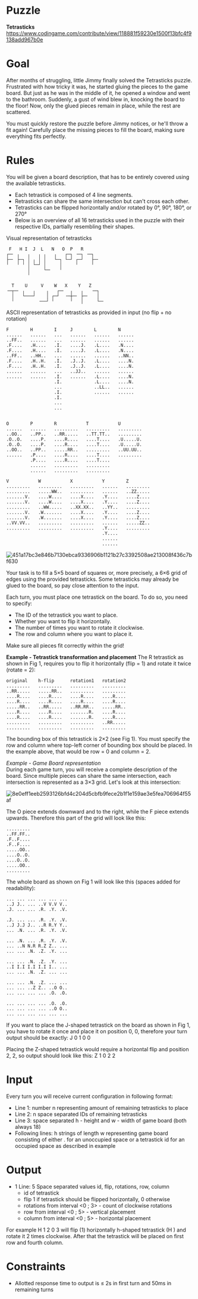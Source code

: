 # Puzzle
**Tetrasticks** https://www.codingame.com/contribute/view/118881f59230e1500f13bfc4f9138add967b0e

# Goal
After months of struggling, little Jimmy finally solved the Tetrasticks puzzle. Frustrated with how tricky it was, he started gluing the pieces to the game board. But just as he was in the middle of it, he opened a window and went to the bathroom. Suddenly, a gust of wind blew in, knocking the board to the floor! Now, only the glued pieces remain in place, while the rest are scattered.

You must quickly restore the puzzle before Jimmy notices, or he'll throw a fit again! Carefully place the missing pieces to fill the board, making sure everything fits perfectly.

# Rules
You will be given a board description, that has to be entirely covered using the available tetrasticks.  

* Each tetrastick is composed of 4 line segments.
* Retrasticks can share the same intersection but can't cross each other.
* Tetrasticks can be flipped horizontally and/or rotated by 0°, 90°, 180°, or 270°
* Below is an overview of all 16 tetrasticks used in the puzzle with their respective IDs, partially resembling their shapes.

Visual representation of tetrasticks
```
 F   H I  J  L   N   O  P   R
┌─╴ ╷   ╷   ╷ ╷   ╷   ┌─┐ ╶─┐ ╶─┐ 
├─╴ ├─┐ │ ╷ │ │   └─┐ └─┘ ┌─┘   ├─╴
╵   ╵ ╵ │ └─┘ │     │     ╵     ╵ 
        │     └─╴   ╵              
        ╵

  T    U     V    W   X    Y   Z
╶─┬─╴ ╷   ╷    ╷   ┌─╴  ╷   ╷   ╶─┐ 
  │   └───┘    │ ┌─┘  ╶─┼─╴ ├─╴   │ 
  ╵         ╶──┘ ╵      ╵   │     └─╴
```

ASCII representation of tetrasticks as provided in input (no flip + no rotation)
```
F        H        I     J        L        N
......   ......   ...   ......   ......   ......
..FF..   ......   ...   ......   ......   ......
.F....   .H....   .I.   ....J.   .L....   .N....
.F....   .H....   .I.   ....J.   .L....   .N....
..FF..   ..HH..   ...   ......   ......   ..NN..
.F....   .H..H.   .I.   .J..J.   .L....   ....N.
.F....   .H..H.   .I.   .J..J.   .L....   ....N.
......   ......   ...   ..JJ..   ......   ......
......   ......   .I.   ......   .L....   ....N.
                  .I.            .L....   ....N.
                  ...            ..LL..   ......
                  .I.            ......   ......
                  .I.
                  ...
                  ...


O        P        R           T           U
......   ......   .........   .........   .........
..OO..   ..PP..   ..RR.....   ..TT.TT..   .........
.O..O.   ....P.   ....R....   ....T....   .U.....U.
.O..O.   ....P.   ....R....   ....T....   .U.....U.
..OO..   ..PP..   .....RR..   .........   ..UU.UU..
......   .P....   ....R....   ....T....   .........
         .P....   ....R....   ....T....
         ......   .........   .........
         ......   .........   .........

V           W           X           Y        Z
.........   .........   .........   ......   .........
.........   .....WW..   .........   ......   ..ZZ.....
.......V.   ....W....   ....X....   .Y....   ....Z....
.......V.   ....W....   ....X....   .Y....   ....Z....
.........   ..WW.....   ..XX.XX..   ..YY..   .........
.......V.   .W.......   ....X....   .Y....   ....Z....
.......V.   .W.......   ....X....   .Y....   ....Z....
..VV.VV..   .........   .........   ......   .....ZZ..
.........   .........   .........   .Y....   .........
                                    .Y....
                                    ......
                                    ......
```

![451a17bc3e846b7130ebca9336906b1121b27c3392508ae213008f436c7bf630](https://github.com/user-attachments/assets/09d58d91-2ed7-4e61-8a83-6c1654ef26ba)

Your task is to fill a 5×5 board of squares or, more precisely, a 6×6 grid of edges using the provided tetrasticks. Some tetrasticks may already be glued to the board, so pay close attention to the input.

Each turn, you must place one tetrastick on the board. To do so, you need to specify:  
* The ID of the tetrastick you want to place.
* Whether you want to flip it horizontally.
* The number of times you want to rotate it clockwise.
* The row and column where you want to place it.

Make sure all pieces fit correctly within the grid! 

**Example - Tetrastick transformation and placement**
The R tetrastick as shown in Fig 1, requires you to flip it horizontally (flip = 1) and rotate it twice (rotate = 2):
```
original    h-flip      rotation1   rotation2
.........   .........   .........   .........
..RR.....   .....RR..   .........   .........
....R....   ....R....   ....R....   ....R....
....R....   ....R....   ....R....   ....R....
.....RR..   ..RR.....   ..RR.RR..   .....RR..
....R....   ....R....   .......R.   ....R....
....R....   ....R....   .......R.   ....R....
.........   .........   .........   ..RR.....
.........   .........   .........   .........
```

The bounding box of this tetrastick is 2×2 (see Fig 1). You must specify the row and column where top-left corner of bounding box should be placed. In the example above, that would be row = 0 and column = 2.

*Example - Game Board representation*  
During each game turn, you will receive a complete description of the board. Since multiple pieces can share the same intersection, each intersection is represented as a 3×3 grid. Let's look at this intersection:

![8e0eff1eeb2593126bfd4c204d5cbfb9fece2b1f1e159ae3e5fea706964f55af](https://github.com/user-attachments/assets/21941a77-de16-422b-a0e0-23c2f996c9be)

 The O piece extends downward and to the right, while the F piece extends upwards. Therefore this part of the grid will look like this:
```
.........
..FF.FF..
.F..F....
.F..F....
.....OO..
....O..O.
....O..O.
.....OO..
.........
```

The whole board as shown on Fig 1 will look like this (spaces added for readability):
```
... ... ... ... ... ...
..J J.. ... ..V V.V V..
.J. ... ... .R. .Y. .V.

.J. ... ... .R. .Y. .V.
..J J.J J.. ..R R.Y Y..
... .N. ... .R. .Y. .V.

... .N. ... .R. .Y. .V.
... ..N N.R R.Z Z.. ...
... ... .N. .Z. .Y. ...

... ... .N. .Z. .Y. ...
..I I.I I.I I.I I.. ...
... ... .N. .Z. ... ...

... ... .N. .Z. ... ...
... ... ..Z Z.. ..O O..
... ... ... ... .O. .O.

... ... ... ... .O. .O.
... ... ... ... ..O O..
... ... ... ... ... ...
```

If you want to place the J-shaped tetrastick on the board as shown in Fig 1, you have to rotate it once and place it on position 0, 0, therefore your turn output should be exactly:
J 0 1 0 0

Placing the Z-shaped tetrastick would require a horizontal flip and position 2, 2, so output should look like this:
Z 1 0 2 2

# Input
Every turn you will receive current configuration in following format:  
* Line 1: number n representing amount of remaining tetrasticks to place
* Line 2: n space separated IDs of remaining tetrasticks
* Line 3: space separated h - height and w - width of game board (both always 18)
* Following lines: h strings of length w representing game board consisting of either . for an unoccupied space or a tetrastick id for an occupied space as described in example
  
# Output
* 1 Line: 5 Space separated values id, flip, rotations, row, column
    * id of tetrastick
    * flip 1 if tetrastick should be flipped horizontally, 0 otherwise
    * rotations from interval <0 ; 3> - count of clockwise rotations
    * row from interval <0 ; 5> - vertical placement
    * column from interval <0 ; 5> - horizontal placement

For example H 1 2 0 3 will flip (1) horizontally h-shaped tetrastick (H ) and rotate it 2 times clockwise. After that the tetrastick will be placed on first row and fourth column.

# Constraints
* Allotted response time to output is ≤ 2s in first turn and 50ms in remaining turns
